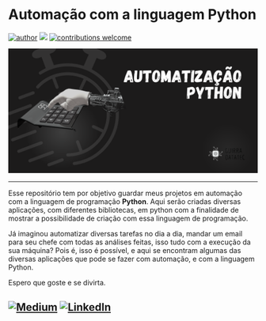 # Automação com a linguagem Python
[![author](https://img.shields.io/badge/author-FernandoGuirraS-red.svg)](https://www.linkedin.com/in/fernandoguirra) [![](https://img.shields.io/badge/python-3.7+-blue.svg)](https://www.python.org/downloads/release/python-365/) [![contributions welcome](https://img.shields.io/badge/contributions-welcome-brightgreen.svg?style=flat)](https://github.com/carlosfab/data_science/issues)

<p align="center">
  <img src="banner_automação.png" >
</p>

---

Esse repositório tem por objetivo guardar meus projetos em automação com a linguagem de programação **Python**. Aqui serão criadas diversas aplicações, com diferentes bibliotecas, em python com a finalidade de mostrar a possibilidade de criação com essa linguagem de programação.

Já imaginou automatizar diversas tarefas no dia a dia, mandar um email para seu chefe com todas as análises feitas, isso tudo com a execução da sua máquina? Pois é, isso é possível, e aqui se encontram algumas das diversas aplicações que pode se fazer com automação, e com a linguagem Python.

Espero que goste e se divirta.

[![Medium](https://img.shields.io/badge/Medium-12100E?style=for-the-badge&logo=medium&logoColor=white)](https://medium.com/@guirradatatec) [![LinkedIn](https://img.shields.io/badge/LinkedIn-0077B5?style=for-the-badge&logo=linkedin&logoColor=white)](https://www.linkedin.com/in/fernandoguirra)
---
